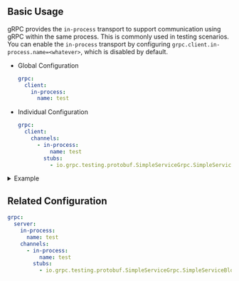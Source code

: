 ## Basic Usage

gRPC provides the `in-process` transport to support communication using gRPC within the same process. This is commonly
used in testing scenarios. You can enable the `in-process` transport by
configuring `grpc.client.in-process.name=<whatever>`, which is disabled by default.

- Global Configuration

    ```yaml
    grpc:
      client:
        in-process:
          name: test
    ```

- Individual Configuration

    ```yaml
    grpc:
      client:
        channels:
          - in-process:
              name: test
            stubs:
              - io.grpc.testing.protobuf.SimpleServiceGrpc.SimpleServiceBlockingStub
    ```

<details>
  <summary>Example</summary>

```java

@SpringBootTest(
        classes = InProcessTest.Cfg.class,
        properties = {
                "grpc.client.base-packages=io.grpc",
                "grpc.server.in-process.name=InProcessChannelTest",
                "grpc.client.in-process.name=InProcessChannelTest"
        })
class InProcessTest {

    @Autowired
    ApplicationContext ctx;

    @Autowired
    SimpleServiceGrpc.SimpleServiceBlockingStub stub;

    @Test
    void testInProcess() {
        SimpleResponse resp = stub.unaryRpc(
                SimpleRequest.newBuilder().setRequestMessage("Hello").build());

        assertThat(resp.getResponseMessage()).isEqualTo("Hello");
    }

    @Configuration(proxyBeanMethods = false)
    @EnableAutoConfiguration
    @GrpcService
    static class Cfg extends SimpleServiceGrpc.SimpleServiceImplBase {
        @Override
        public void unaryRpc(SimpleRequest request, StreamObserver<SimpleResponse> responseObserver) {
            responseObserver.onNext(SimpleResponse.newBuilder()
                    .setResponseMessage(request.getRequestMessage())
                    .build());
            responseObserver.onCompleted();
        }
    }
}
```

See [InProcessTest](https://github.com/DanielLiu1123/grpc-starter/blob/main/grpc-boot-autoconfigure/grpc-client-boot-autoconfigure/src/test/java/com/freemanan/starter/grpc/client/InProcessTest.java).

</details>

## Related Configuration

```yaml
grpc:
  server:
    in-process:
      name: test
    channels:
      - in-process:
          name: test
        stubs:
          - io.grpc.testing.protobuf.SimpleServiceGrpc.SimpleServiceBlockingStub
```
